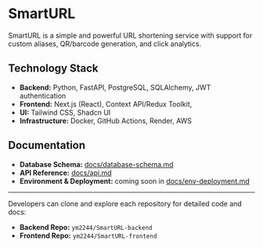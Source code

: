 # SmartURL

SmartURL is a simple and powerful URL shortening service with support for custom aliases, QR/barcode generation, and click analytics.

## Technology Stack

* **Backend:** Python, FastAPI, PostgreSQL, SQLAlchemy, JWT authentication
* **Frontend:** Next.js (React), Context API/Redux Toolkit, 
* **UI:** Tailwind CSS, Shadcn UI
* **Infrastructure:** Docker, GitHub Actions, Render, AWS

## Documentation

* **Database Schema:** [docs/database-schema.md](docs/database-schema.md)
* **API Reference:** [docs/api.md](docs/api.md)
* **Environment & Deployment:** coming soon in [docs/env-deployment.md](docs/env-deployment.md)

---

Developers can clone and explore each repository for detailed code and docs:

* **Backend Repo:** `ym2244/SmartURL-backend`
* **Frontend Repo:** `ym2244/SmartURL-frontend`
